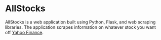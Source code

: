 # AllStocks

AllStocks is a web application built using Python, Flask, and web scraping libraries. The application scrapes information on whatever stock you want off 
[Yahoo Finance](https://ca.finance.yahoo.com).



